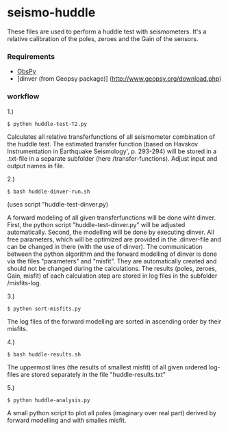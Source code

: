 # seismo-huddle
These files are used to perform a huddle test with seismometers. It's a relative calibration of the poles, zeroes and the Gain of the sensors. 

### Requirements
* [ObsPy](http://obspy.org)
* [dinver (from Geopsy package)] (http://www.geopsy.org/download.php)

### workflow

1.)
```
$ python huddle-test-T2.py
```
Calculates all relative transferfunctions of all seismometer combination of the huddle test. The estimated transfer function (based on Havskov Instrumentation in Earthquake Seismology', p. 293-294) will be stored in a .txt-file in a separate subfolder (here /transfer-functions). Adjust input and output names in file.

2.)
```
$ bash huddle-dinver-run.sh
```
(uses script "huddle-test-dinver.py)

A forward modeling of all given transferfunctions will be done wiht dinver. First, the python script "huddle-test-dinver.py" will be adjusted automatically. Second, the modelling will be done by executing dinver. All free parameters, which will be optimized are provided in the .dinver-file and can be changed in there (with the use of dinver). The communication between the python algorithm and the forward modelling of dinver is done via the files "parameters" and "misfit". They are automatically created and should not be changed during the calculations. The results (poles, zeroes, Gain, misfit) of each calculation step are stored in log files in the subfolder /misfits-log.

3.)
```
$ python sort-misfits.py
```
The log files of the forward modelling are sorted in ascending order by their misfits.

4.)
```
$ bash huddle-results.sh
```
The uppermost lines (the results of smallest misfit) of all given ordered log-files are stored separately in the file "huddle-results.txt"

5.)
```
$ python huddle-analysis.py
```
A small python script to plot all poles (imaginary over real part) derived by forward modelling and with smalles misfit.
